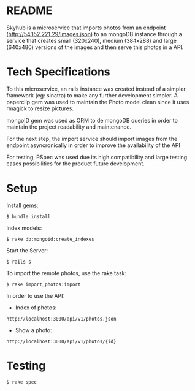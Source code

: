 # README

Skyhub is a microservice that imports photos from an endpoint (http://54.152.221.29/images.json)
to an mongoDB instance through a service that creates small (320x240), medium (384x288) and large (640x480)
versions of the images and then serve this photos in a API.

# Tech Specifications

To this microservice, an rails instance was created instead of a simpler framework (eg: sinatra) to make any further 
development simpler. A paperclip gem was used to maintain the Photo model clean since it uses rmagick to resize pictures.

mongoID gem was used as ORM to de mongoDB queries in order to maintain the project readability and maintenance.

For the next step, the import service should import images from the endpoint asyncronically in order to improve the 
availability of the API

For testing, RSpec was used due its high compatibility and large testing cases possibilities for the product future
development.

# Setup

Install gems:
```
$ bundle install  
```

Index models:

```
$ rake db:mongoid:create_indexes  
```

Start the Server:

```
$ rails s
```

To import the remote photos, use the rake task:

```
$ rake import_photos:import
``` 

In order to use the API:

* Index of photos:

```
http://localhost:3000/api/v1/photos.json
```

* Show a photo:

```
http://localhost:3000/api/v1/photos/{id}
```

# Testing

```
$ rake spec
```